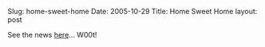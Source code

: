 Slug: home-sweet-home
Date: 2005-10-29
Title: Home Sweet Home
layout: post

See the news <a href="http://speakshermind.redmonk.net/index.php/archives/2005/10/28/home-at-last#comments">here</a>... W00t!
